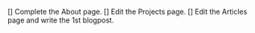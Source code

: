 [] Complete the About page.
[] Edit the Projects page.
[] Edit the Articles page and write the 1st blogpost.
